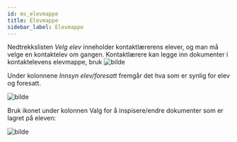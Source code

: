 ```yaml
---
id: ms_elevmappe
title: Elevmappe
sidebar_label: Elevmappe
---
```

Nedtrekkslisten _Velg elev_ inneholder kontaktlærerens elever, og man må velge en kontaktelev om gangen.
Kontaktlærere kan legge inn dokumenter i kontaktelevens elevmappe, bruk ![bilde](https://github.com/BarmanHanssen/iskole/assets/80097133/de01d2e0-92e6-4070-8be0-d709974d429d)


Under kolonnene _Innsyn elev/foresatt_ fremgår det hva som er synlig for elev og foresatt. 


![bilde](https://github.com/BarmanHanssen/iskole/assets/80097133/4f96e17f-933b-407c-bbb6-2cc799afae40)



Bruk ikonet under kolonnen Valg for å inspisere/endre dokumenter som er lagret på eleven: 

![bilde](https://github.com/BarmanHanssen/iskole/assets/80097133/a8c20c7d-069d-4830-a0d7-815a4ca13671)


